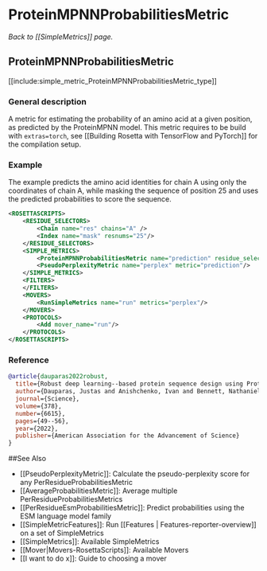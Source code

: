 # ProteinMPNNProbabilitiesMetric
*Back to [[SimpleMetrics]] page.*
## ProteinMPNNProbabilitiesMetric

[[include:simple_metric_ProteinMPNNProbabilitiesMetric_type]]

### General description
A metric for estimating the probability of an amino acid at a given position, as predicted by the ProteinMPNN model. This metric requires to be build with `extras=torch`, see [[Building Rosetta with TensorFlow and PyTorch]] for the compilation setup.

### Example
The example predicts the amino acid identities for chain A using only the coordinates of chain A, while masking the sequence of position 25 and uses the predicted probabilities to score the sequence. 
```xml
<ROSETTASCRIPTS>
    <RESIDUE_SELECTORS>
        <Chain name="res" chains="A" />
        <Index name="mask" resnums="25"/>
    </RESIDUE_SELECTORS>
    <SIMPLE_METRICS>
        <ProteinMPNNProbabilitiesMetric name="prediction" residue_selector="res" coord_selector="res" sequence_mask_selector="mask" write_pssm="mpnn.pssm"/>
        <PseudoPerplexityMetric name="perplex" metric="prediction"/>
    </SIMPLE_METRICS>
    <FILTERS>
    </FILTERS>
    <MOVERS>
        <RunSimpleMetrics name="run" metrics="perplex"/>
    </MOVERS>
    <PROTOCOLS>
        <Add mover_name="run"/>
    </PROTOCOLS>
</ROSETTASCRIPTS>
```

### Reference
```bibtex
@article{dauparas2022robust,
  title={Robust deep learning--based protein sequence design using ProteinMPNN},
  author={Dauparas, Justas and Anishchenko, Ivan and Bennett, Nathaniel and Bai, Hua and Ragotte, Robert J and Milles, Lukas F and Wicky, Basile IM and Courbet, Alexis and de Haas, Rob J and Bethel, Neville and others},
  journal={Science},
  volume={378},
  number={6615},
  pages={49--56},
  year={2022},
  publisher={American Association for the Advancement of Science}
}
```

##See Also

* [[PseudoPerplexityMetric]]: Calculate the pseudo-perplexity score for any PerResidueProbabilitiesMetric
* [[AverageProbabilitiesMetric]]: Average multiple PerResidueProbabilitiesMetrics
* [[PerResidueEsmProbabilitiesMetric]]: Predict probabilities using the ESM language model family
* [[SimpleMetricFeatures]]: Run [[Features | Features-reporter-overview]] on a set of SimpleMetrics
* [[SimpleMetrics]]: Available SimpleMetrics
* [[Mover|Movers-RosettaScripts]]: Available Movers
* [[I want to do x]]: Guide to choosing a mover